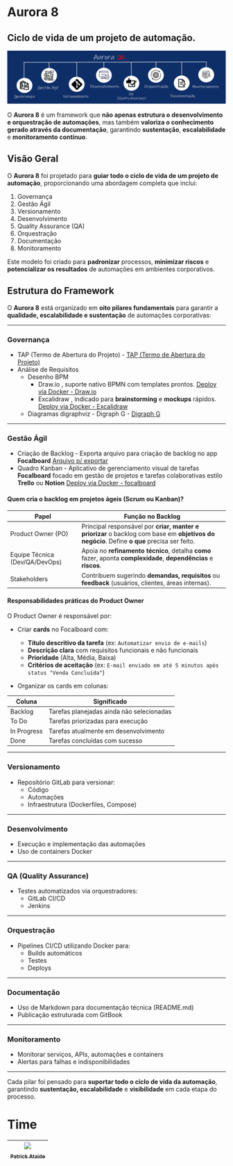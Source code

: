 # Aurora 8 
## Ciclo de vida de um projeto de automação.

![Aurora 8 Banner](bannerprojetoaurora8.png)

O **Aurora 8** é um framework que **não apenas estrutura o desenvolvimento e orquestração de automações**, mas também **valoriza o conhecimento gerado através da documentação**, garantindo **sustentação**, **escalabilidade** e **monitoramento contínuo**.

## Visão Geral

O **Aurora 8** foi projetado para **guiar todo o ciclo de vida de um projeto de automação**, proporcionando uma abordagem completa que inclui:

1. Governança  
2. Gestão Ágil  
3. Versionamento  
4. Desenvolvimento  
5. Quality Assurance (QA)  
6. Orquestração  
7. Documentação  
8. Monitoramento

Este modelo foi criado para **padronizar** processos, **minimizar riscos** e **potencializar os resultados** de automações em ambientes corporativos.

## Estrutura do Framework

O **Aurora 8** está organizado em **oito pilares fundamentais** para garantir a **qualidade, escalabilidade e sustentação** de automações corporativas:

---

### Governança

- TAP (Termo de Abertura do Projeto) - [TAP (Termo de Abertura do Projeto)](TAP.md) 
- Análise de Requisitos  
  - Desenho BPM
    - Draw.io , suporte nativo BPMN com templates prontos. [Deploy via Docker - Draw.io](Drawio.yml)
    - Excalidraw , indicado para **brainstorming** e **mockups** rápidos. [Deploy via Docker - Excalidraw](Excalidraw.yml)
  - Diagramas digraphviz - Digraph G - [Digraph G](https://dreampuf.github.io/GraphvizOnline)

---

### Gestão Ágil

- Criação de Backlog  - Exporta arquivo para criação de backlog no app **Focalboard** [Arquivo p/ exportar](archive.boardarchive)
- Quadro Kanban - Aplicativo de gerenciamento visual de tarefas **Focalboard** focado em gestão de projetos e tarefas colaborativas estilo **Trello** ou **Notion** [Deploy via Docker - focalboard](focalboard.yml)

#### Quem cria o backlog em projetos ágeis (Scrum ou Kanban)?

| Papel                     | Função no Backlog                                                                 |
|---------------------------|----------------------------------------------------------------------------------|
| Product Owner (PO)        | Principal responsável por **criar, manter e priorizar** o backlog com base em **objetivos do negócio**. Define **o que** precisa ser feito. |
| Equipe Técnica (Dev/QA/DevOps) | Apoia no **refinamento técnico**, detalha **como** fazer, aponta **complexidade**, **dependências** e **riscos**. |
| Stakeholders              | Contribuem sugerindo **demandas, requisitos** ou **feedback** (usuários, clientes, áreas internas). |

#### Responsabilidades práticas do Product Owner

O Product Owner é responsável por:

- Criar **cards** no Focalboard com:
  - **Título descritivo da tarefa** (ex: `Automatizar envio de e-mails`)
  - **Descrição clara** com requisitos funcionais e não funcionais
  - **Prioridade** (Alta, Média, Baixa)
  - **Critérios de aceitação** (ex: `E-mail enviado em até 5 minutos após status "Venda Concluída"`)

- Organizar os cards em colunas:

| Coluna       | Significado                                 |
|--------------|---------------------------------------------|
| Backlog      | Tarefas planejadas ainda não selecionadas   |
| To Do        | Tarefas priorizadas para execução           |
| In Progress  | Tarefas atualmente em desenvolvimento       |
| Done         | Tarefas concluídas com sucesso              |
---

### Versionamento

- Repositório GitLab para versionar:
  - Código
  - Automações
  - Infraestrutura (Dockerfiles, Compose)

---

### Desenvolvimento

- Execução e implementação das automações  
- Uso de containers Docker

---

### QA (Quality Assurance)

- Testes automatizados via orquestradores:
  - GitLab CI/CD
  - Jenkins

---

### Orquestração

- Pipelines CI/CD utilizando Docker para:
  - Builds automáticos  
  - Testes  
  - Deploys

---

### Documentação

- Uso de Markdown para documentação técnica (README.md)  
- Publicação estruturada com GitBook

---

### Monitoramento

- Monitorar serviços, APIs, automações e containers  
- Alertas para falhas e indisponibilidades

---

Cada pilar foi pensado para **suportar todo o ciclo de vida da automação**, garantindo **sustentação, escalabilidade** e **visibilidade** em cada etapa do processo.

# Time

| [<img src="https://avatars.githubusercontent.com/u/43658340?v=4" width="115"><br><sub>Patrick Ataíde</sub>](https://github.com/pasilva1) |
| :---: |


